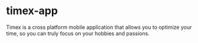 # timex-app
Timex is a cross platform mobile application that allows you to optimize your time, so you can truly focus on your hobbies and passions.
